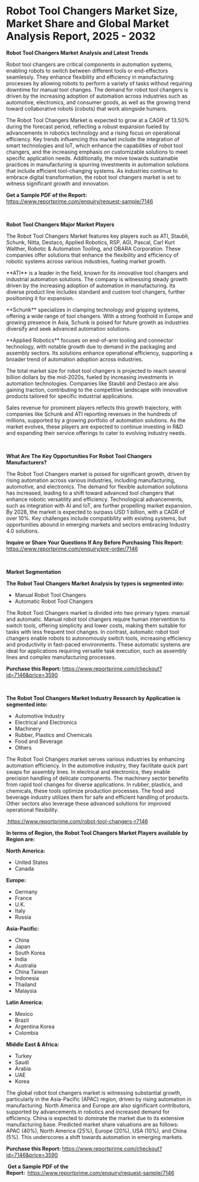 <p><h1>Robot Tool Changers Market Size, Market Share and Global Market Analysis Report, 2025 - 2032</h1></p><p><strong>Robot Tool Changers Market Analysis and Latest Trends</strong></p>
<p><p>Robot tool changers are critical components in automation systems, enabling robots to switch between different tools or end-effectors seamlessly. They enhance flexibility and efficiency in manufacturing processes by allowing robots to perform a variety of tasks without requiring downtime for manual tool changes. The demand for robot tool changers is driven by the increasing adoption of automation across industries such as automotive, electronics, and consumer goods, as well as the growing trend toward collaborative robots (cobots) that work alongside humans.</p><p>The Robot Tool Changers Market is expected to grow at a CAGR of 13.50% during the forecast period, reflecting a robust expansion fueled by advancements in robotics technology and a rising focus on operational efficiency. Key trends influencing this market include the integration of smart technologies and IoT, which enhance the capabilities of robot tool changers, and the increasing emphasis on customizable solutions to meet specific application needs. Additionally, the move towards sustainable practices in manufacturing is spurring investments in automation solutions that include efficient tool-changing systems. As industries continue to embrace digital transformation, the robot tool changers market is set to witness significant growth and innovation.</p></p>
<p><strong>Get a Sample PDF of the Report:&nbsp;</strong> <a href="https://www.reportprime.com/enquiry/request-sample/7146?utm_campaign=4581&utm_medium=2&utm_source=Github&utm_content=ia&utm_term=19052025&utm_id=robot-tool-changers">https://www.reportprime.com/enquiry/request-sample/7146</a></p>
<p>&nbsp;</p>
<p><strong>Robot Tool Changers Major Market Players</strong></p>
<p><p>The Robot Tool Changers Market features key players such as ATI, Staubli, Schunk, Nitta, Destaco, Applied Robotics, RSP, AGI, Pascal, Carl Kurt Walther, Robotic & Automation Tooling, and OBARA Corporation. These companies offer solutions that enhance the flexibility and efficiency of robotic systems across various industries, fueling market growth.</p><p>**ATI** is a leader in the field, known for its innovative tool changers and industrial automation solutions. The company is witnessing steady growth driven by the increasing adoption of automation in manufacturing. Its diverse product line includes standard and custom tool changers, further positioning it for expansion.</p><p>**Schunk** specializes in clamping technology and gripping systems, offering a wide range of tool changers. With a strong foothold in Europe and growing presence in Asia, Schunk is poised for future growth as industries diversify and seek advanced automation solutions.</p><p>**Applied Robotics** focuses on end-of-arm tooling and connector technology, with notable growth due to demand in the packaging and assembly sectors. Its solutions enhance operational efficiency, supporting a broader trend of automation adoption across industries.</p><p>The total market size for robot tool changers is projected to reach several billion dollars by the mid-2020s, fueled by increasing investments in automation technologies. Companies like Staubli and Destaco are also gaining traction, contributing to the competitive landscape with innovative products tailored for specific industrial applications.</p><p>Sales revenue for prominent players reflects this growth trajectory, with companies like Schunk and ATI reporting revenues in the hundreds of millions, supported by a growing portfolio of automation solutions. As the market evolves, these players are expected to continue investing in R&D and expanding their service offerings to cater to evolving industry needs.</p></p>
<p>&nbsp;</p>
<p><strong>What Are The Key Opportunities For Robot Tool Changers Manufacturers?</strong></p>
<p><p>The Robot Tool Changers market is poised for significant growth, driven by rising automation across various industries, including manufacturing, automotive, and electronics. The demand for flexible automation solutions has increased, leading to a shift toward advanced tool changers that enhance robotic versatility and efficiency. Technological advancements, such as integration with AI and IoT, are further propelling market expansion. By 2028, the market is expected to surpass USD 1 billion, with a CAGR of over 10%. Key challenges include compatibility with existing systems, but opportunities abound in emerging markets and sectors embracing Industry 4.0 solutions.</p></p>
<p><strong>Inquire or Share Your Questions If Any Before Purchasing This Report:</strong> <a href="https://www.reportprime.com/enquiry/pre-order/7146?utm_campaign=4581&utm_medium=2&utm_source=Github&utm_content=ia&utm_term=19052025&utm_id=robot-tool-changers">https://www.reportprime.com/enquiry/pre-order/7146</a></p>
<p>&nbsp;</p>
<p><strong>Market Segmentation</strong></p>
<p><strong>The Robot Tool Changers Market Analysis by types is segmented into:</strong></p>
<p><ul><li>Manual Robot Tool Changers</li><li>Automatic Robot Tool Changers</li></ul></p>
<p><p>The Robot Tool Changers market is divided into two primary types: manual and automatic. Manual robot tool changers require human intervention to switch tools, offering simplicity and lower costs, making them suitable for tasks with less frequent tool changes. In contrast, automatic robot tool changers enable robots to autonomously switch tools, increasing efficiency and productivity in fast-paced environments. These automatic systems are ideal for applications requiring versatile task execution, such as assembly lines and complex manufacturing processes.</p></p>
<p><strong>Purchase this Report:&nbsp;</strong><a href="https://www.reportprime.com/checkout?id=7146&price=3590&utm_campaign=4581&utm_medium=2&utm_source=Github&utm_content=ia&utm_term=19052025&utm_id=robot-tool-changers">https://www.reportprime.com/checkout?id=7146&price=3590</a></p>
<p>&nbsp;</p>
<p><strong>The Robot Tool Changers Market Industry Research by Application is segmented into:</strong></p>
<p><ul><li>Automotive Industry</li><li>Electrical and Electronics</li><li>Machinery</li><li>Rubber, Plastics and Chemicals</li><li>Food and Beverage</li><li>Others</li></ul></p>
<p><p>The Robot Tool Changers market serves various industries by enhancing automation efficiency. In the automotive industry, they facilitate quick part swaps for assembly lines. In electrical and electronics, they enable precision handling of delicate components. The machinery sector benefits from rapid tool changes for diverse applications. In rubber, plastics, and chemicals, these tools optimize production processes. The food and beverage industry utilizes them for safe and efficient handling of products. Other sectors also leverage these advanced solutions for improved operational flexibility.</p></p>
<p><a href="https://www.reportprime.com/robot-tool-changers-r7146?utm_campaign=4581&utm_medium=2&utm_source=Github&utm_content=ia&utm_term=19052025&utm_id=robot-tool-changers">&nbsp;https://www.reportprime.com/robot-tool-changers-r7146</a></p>
<p><strong>In terms of Region, the Robot Tool Changers Market Players available by Region are:</strong></p>
<p>
    <p> <strong> North America: </strong>
        <ul>
            <li>United States</li>
            <li>Canada</li>
        </ul>
        </p> 
    <p> <strong> Europe: </strong>
        <ul>
            <li>Germany</li>
            <li>France</li>
            <li>U.K.</li>
            <li>Italy</li>
            <li>Russia</li>
        </ul>
        </p> 
    <p> <strong> Asia-Pacific: </strong>
        <ul>
            <li>China</li>
            <li>Japan</li>
            <li>South Korea</li>
            <li>India</li>
            <li>Australia</li>
            <li>China Taiwan</li>
            <li>Indonesia</li>
            <li>Thailand</li>
            <li>Malaysia</li>
        </ul>
        </p> 
    <p> <strong> Latin America: </strong>
        <ul>
            <li>Mexico</li>
            <li>Brazil</li>
            <li>Argentina Korea</li>
            <li>Colombia</li>
        </ul>
        </p> 
    <p> <strong> Middle East & Africa: </strong>
        <ul>
            <li>Turkey</li>
            <li>Saudi</li>
            <li>Arabia</li>
            <li>UAE</li>
            <li>Korea</li>
        </ul>
    </p>
    </p>
<p><p>The global robot tool changers market is witnessing substantial growth, particularly in the Asia-Pacific (APAC) region, driven by rising automation in manufacturing. North America and Europe are also significant contributors, supported by advancements in robotics and increased demand for efficiency. China is expected to dominate the market due to its extensive manufacturing base. Predicted market share valuations are as follows: APAC (40%), North America (25%), Europe (20%), USA (10%), and China (5%). This underscores a shift towards automation in emerging markets.</p></p>
<p><strong>Purchase this Report: </strong><a href="https://www.reportprime.com/checkout?id=7146&price=3590&utm_campaign=4581&utm_medium=2&utm_source=Github&utm_content=ia&utm_term=19052025&utm_id=robot-tool-changers">https://www.reportprime.com/checkout?id=7146&price=3590</a></p>
<p>&nbsp;<strong>Get a Sample PDF of the Report:&nbsp;&nbsp;</strong><a href="https://www.reportprime.com/enquiry/request-sample/7146?utm_campaign=4581&utm_medium=2&utm_source=Github&utm_content=ia&utm_term=19052025&utm_id=robot-tool-changers">https://www.reportprime.com/enquiry/request-sample/7146</a></p>
<p><strong></strong></p>
<p><p></p><p></p><p></p></p>